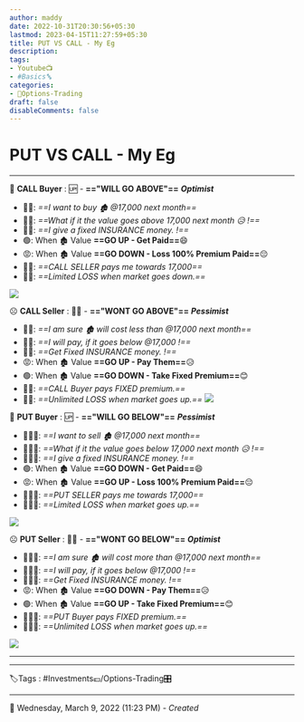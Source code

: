```yaml
---
author: maddy
date: 2022-10-31T20:30:56+05:30
lastmod: 2023-04-15T11:27:59+05:30
title: PUT VS CALL - My Eg
description: 
tags:
- Youtube📺
- #Basics🔤 
categories: 
- 🤹Options-Trading
draft: false
disableComments: false
---
```

# PUT VS CALL - My Eg
----
🙂 **CALL Buyer** : 🆙 - **=="WILL GO ABOVE"==** ***Optimist*** 
- 👨🏼: *==I want to buy 🏚️ @17,000 next month==* 
- 👨🏼: *==What if it the value goes above 17,000 next month 😥 !==* 
- 👨🏼: *==I give a fixed INSURANCE money. !==* 
- 🟢: When 🏚️ Value  **==GO UP - Get Paid==**😄 
- 😡: When 🏚️ Value  **==GO DOWN - Loss 100% Premium Paid==**😔
- 👨🏼: *==CALL SELLER pays me towards 17,000==*
- 👨🏼: *==Limited LOSS when market goes down.==*

![](https://i.imgur.com/oY8T4uQ.png)

☹️ **CALL Seller** : 👎🏼 - **=="WONT GO ABOVE"==** ***Pessimist*** 
- 👩🏼: *==I am sure 🏚️ will cost less than @17,000 next month==* 
- 👩🏼: *==I will pay, if it goes below @17,000  !==* 
- 👩🏼: *==Get Fixed INSURANCE money. !==* 
- 😡: When 🏚️ Value  **==GO UP - Pay Them==**😥
- 🟢: When 🏚️ Value  **==GO DOWN - Take Fixed Premium==**😊
- 👩🏼: *==CALL Buyer pays FIXED premium.==*
- 👩🏼: *==Unlimited LOSS when market goes up.==*
![](https://i.imgur.com/QmcLyyn.png)

🙂 **PUT Buyer** : 🆙 - **=="WILL GO BELOW"==** ***Pessimist*** 
- 👨🏼‍🦰: *==I want to sell 🏚️ @17,000 next month==* 
- 👨🏼‍🦰: *==What if it the value goes below 17,000 next month 😥 !==* 
- 👨🏼‍🦰: *==I give a fixed INSURANCE money. !==* 
- 🟢: When 🏚️ Value  **==GO DOWN - Get Paid==**😄 
- 😡: When 🏚️ Value  **==GO UP - Loss 100% Premium Paid==**😔
- 👨🏼‍🦰: *==PUT SELLER pays me towards 17,000==*
- 👨🏼‍🦰: *==Limited LOSS when market goes up.==*

![](https://i.imgur.com/iMa3QkL.png)


☹️ **PUT Seller** : 👎🏼 - **=="WONT GO BELOW"==** ***Optimist*** 
- 👩🏼‍🦰: *==I am sure 🏚️ will cost more than @17,000 next month==* 
- 👩🏼‍🦰: *==I will pay, if it goes below @17,000  !==* 
- 👩🏼‍🦰: *==Get Fixed INSURANCE money. !==* 
- 😡: When 🏚️ Value  **==GO DOWN - Pay Them==**😥
- 🟢: When 🏚️ Value  **==GO UP - Take Fixed Premium==**😊
- 👩🏼‍🦰: *==PUT Buyer pays FIXED premium.==*
- 👩🏼‍🦰: *==Unlimited LOSS when market goes up.==*

![](https://i.imgur.com/be4gZVK.png)

----


---
🏷️Tags : #Investments💷/Options-Trading🎛️ 

---
📅   Wednesday, March 9, 2022  (11:23 PM) - *Created*